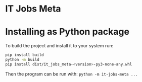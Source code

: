 # IT Jobs Meta

# Installing as Python package

To build the project and install it to your system run:

```sh
pip install build
python -m build
pip install dist/it_jobs_meta-<version>-py3-none-any.whl
```

Then the program can be run with: `python -m it-jobs-meta ...`
